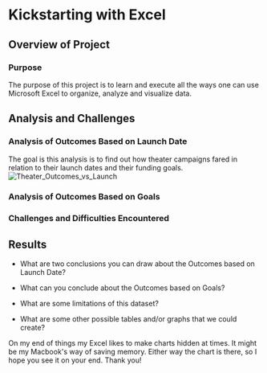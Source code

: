 # Kickstarting with Excel

## Overview of Project

### Purpose

The purpose of this project is to learn and execute all the ways one can use Microsoft Excel to organize, analyze and visualize data. 

## Analysis and Challenges

### Analysis of Outcomes Based on Launch Date
The goal is this analysis is to find out how theater campaigns fared in relation to their launch dates and their funding goals. 
![Theater_Outcomes_vs_Launch](https://user-images.githubusercontent.com/93845867/146488573-9f5b10df-60ad-41c2-b674-6abd15548b56.png)


### Analysis of Outcomes Based on Goals

### Challenges and Difficulties Encountered

## Results

- What are two conclusions you can draw about the Outcomes based on Launch Date?

- What can you conclude about the Outcomes based on Goals?

- What are some limitations of this dataset?

- What are some other possible tables and/or graphs that we could create?



On my end of things my Excel likes to make charts hidden at times. It might be my Macbook's way of saving memory. Either way the chart is there, so I hope you see it on your end. Thank you!
